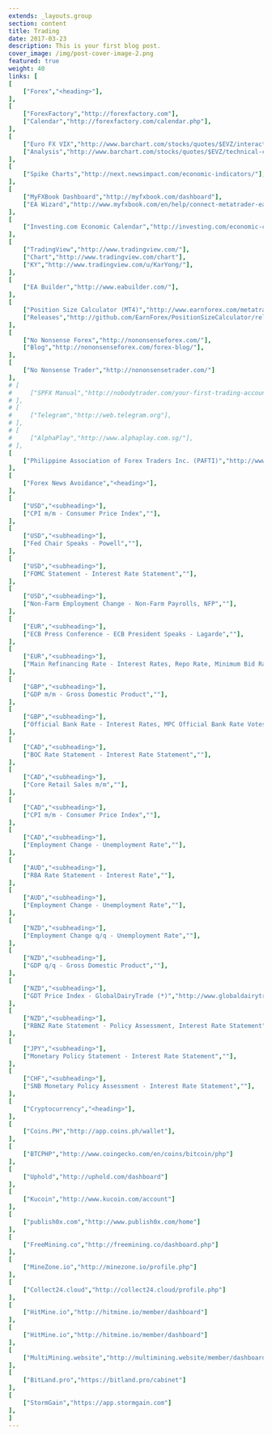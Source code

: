 ```yaml
---
extends: _layouts.group
section: content
title: Trading
date: 2017-03-23
description: This is your first blog post.
cover_image: /img/post-cover-image-2.png
featured: true
weight: 40
links: [
[
    ["Forex","<heading>"],
],
[
    ["ForexFactory","http://forexfactory.com"],
    ["Calendar","http://forexfactory.com/calendar.php"],
],
[
    ["Euro FX VIX","http://www.barchart.com/stocks/quotes/$EVZ/interactive-chart"],
    ["Analysis","http://www.barchart.com/stocks/quotes/$EVZ/technical-chart?plot=LINE&volume=0&data=DO&density=ML&pricesOn=0&asPctChange=0&logscale=0&indicators=EXPMA(10)&sym=$EVZ&grid=1&height=250&studyheight=200"],
],
[
    ["Spike Charts","http://next.newsimpact.com/economic-indicators/"],
],
[
    ["MyFXBook Dashboard","http://myfxbook.com/dashboard"],
    ["EA Wizard","http://www.myfxbook.com/en/help/connect-metatrader-ea"],
],
[
    ["Investing.com Economic Calendar","http://investing.com/economic-calendar/"],
],
[
    ["TradingView","http://www.tradingview.com/"],
    ["Chart","http://www.tradingview.com/chart"],
    ["KY","http://www.tradingview.com/u/KarYong/"],
],
[
    ["EA Builder","http://www.eabuilder.com/"],
],
[
    ["Position Size Calculator (MT4)","http://www.earnforex.com/metatrader-indicators/Position-Size-Calculator/"],
    ["Releases","http://github.com/EarnForex/PositionSizeCalculator/releases"],
],
[
    ["No Nonsense Forex","http://nononsenseforex.com/"],
    ["Blog","http://nononsenseforex.com/forex-blog/"],
],
[
    ["No Nonsense Trader","http://nononsensetrader.com/"]
],
# [
#     ["SPFX Manual","http://nobodytrader.com/your-first-trading-account/"],
# ],
# [
#     ["Telegram","http://web.telegram.org"],
# ],
# [
#     ["AlphaPlay","http://www.alphaplay.com.sg/"],
# ],
[
    ["Philippine Association of Forex Traders Inc. (PAFTI)","http://www.pafti.ph/"],
],
[
    ["Forex News Avoidance","<heading>"],
],
[
    ["USD","<subheading>"],
    ["CPI m/m - Consumer Price Index",""],
],
[
    ["USD","<subheading>"],
    ["Fed Chair Speaks - Powell",""],
],
[
    ["USD","<subheading>"],
    ["FOMC Statement - Interest Rate Statement",""],
],
[
    ["USD","<subheading>"],
    ["Non-Farm Employment Change - Non-Farm Payrolls, NFP",""],
],
[
    ["EUR","<subheading>"],
    ["ECB Press Conference - ECB President Speaks - Lagarde",""],
],
[
    ["EUR","<subheading>"],
    ["Main Refinancing Rate - Interest Rates, Repo Rate, Minimum Bid Rate",""],
],
[
    ["GBP","<subheading>"],
    ["GDP m/m - Gross Domestic Product",""],
],
[
    ["GBP","<subheading>"],
    ["Official Bank Rate - Interest Rates, MPC Official Bank Rate Votes",""],
],
[
    ["CAD","<subheading>"],
    ["BOC Rate Statement - Interest Rate Statement",""],
],
[
    ["CAD","<subheading>"],
    ["Core Retail Sales m/m",""],
],
[
    ["CAD","<subheading>"],
    ["CPI m/m - Consumer Price Index",""],
],
[
    ["CAD","<subheading>"],
    ["Employment Change - Unemployment Rate",""],
],
[
    ["AUD","<subheading>"],
    ["RBA Rate Statement - Interest Rate",""],
],
[
    ["AUD","<subheading>"],
    ["Employment Change - Unemployment Rate",""],
],
[
    ["NZD","<subheading>"],
    ["Employment Change q/q - Unemployment Rate",""],
],
[
    ["NZD","<subheading>"],
    ["GDP q/q - Gross Domestic Product",""],
],
[
    ["NZD","<subheading>"],
    ["GDT Price Index - GlobalDairyTrade (*)","http://www.globaldairytrade.info/en/gdt-events/calendar/"],
],
[
    ["NZD","<subheading>"],
    ["RBNZ Rate Statement - Policy Assessment, Interest Rate Statement",""],
],
[
    ["JPY","<subheading>"],
    ["Monetary Policy Statement - Interest Rate Statement",""],
],
[
    ["CHF","<subheading>"],
    ["SNB Monetary Policy Assessment - Interest Rate Statement",""],
],
[
    ["Cryptocurrency","<heading>"],
],
[
    ["Coins.PH","http://app.coins.ph/wallet"],
],
[
    ["BTCPHP","http://www.coingecko.com/en/coins/bitcoin/php"]
],
[
    ["Uphold","http://uphold.com/dashboard"]
],
[
    ["Kucoin","http://www.kucoin.com/account"]
],
[
    ["publish0x.com","http://www.publish0x.com/home"]
],
[
    ["FreeMining.co","http://freemining.co/dashboard.php"]
],
[
    ["MineZone.io","http://minezone.io/profile.php"]
],
[
    ["Collect24.cloud","http://collect24.cloud/profile.php"]
],
[
    ["HitMine.io","http://hitmine.io/member/dashboard"]
],
[
    ["HitMine.io","http://hitmine.io/member/dashboard"]
],
[
    ["MultiMining.website","http://multimining.website/member/dashboard"]
],
[
    ["BitLand.pro","https://bitland.pro/cabinet"]
],
[
    ["StormGain","https://app.stormgain.com"]
],
]
---
```

